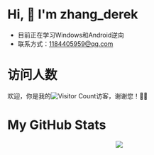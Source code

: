 # Hi, 👋 I'm zhang_derek
- 目前正在学习Windows和Android逆向
- 联系方式：1184405959@qq.com

# 访问人数
欢迎，你是我的![Visitor Count](https://profile-counter.glitch.me/all-smile/count.svg)访客，谢谢您！🎉🎉


# My GitHub Stats

<div align="center"> <img src="https://github-readme-stats.vercel.app/api?username=derek-zhang123&show_icons=true&theme=tokyonight" /> </div>




